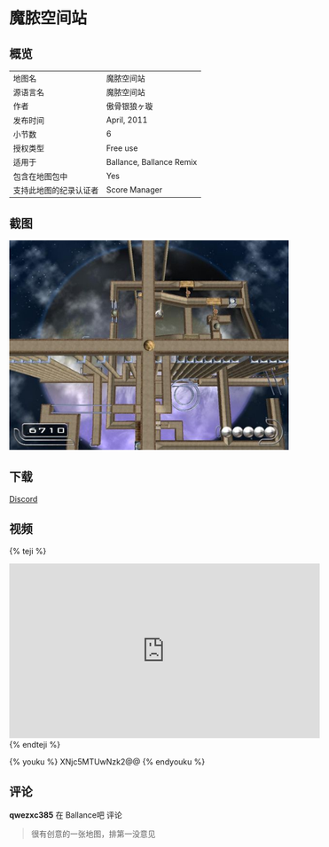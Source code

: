 # 魔脓空间站

## 概览

|||
|:---|:---|
|地图名|魔脓空间站| 
|源语言名|魔脓空间站|
|作者|傲骨银狼ヶ璇|
|发布时间|April, 2011|
|小节数|6|
|授权类型|Free use|
|适用于|Ballance, Ballance Remix|
|包含在地图包中|Yes|
|支持此地图的纪录认证者|Score Manager|

## 截图

![img](../../../assets/customMapIndex/monengSpace.jpg)

## 下载

[Discord](https://cdn.discordapp.com/attachments/413502698143350799/413719315527892992/Moneng_Space.NMO)

## 视频

{% teji %}
<iframe width="560" height="315" src="https://www.youtube.com/embed/o_pCj8kji34?rel=0" frameborder="0" allow="encrypted-media" allowfullscreen></iframe>
{% endteji %}

{% youku %} XNjc5MTUwNzk2@@ {% endyouku %}

## 评论

**qwezxc385** 在 Ballance吧 评论
> 很有创意的一张地图，排第一没意见
